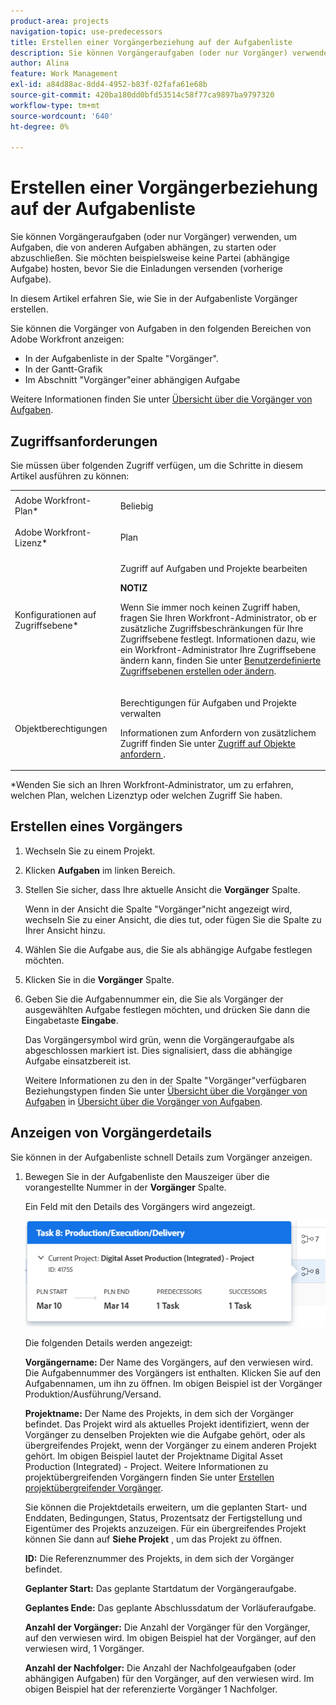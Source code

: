 ```yaml
---
product-area: projects
navigation-topic: use-predecessors
title: Erstellen einer Vorgängerbeziehung auf der Aufgabenliste
description: Sie können Vorgängeraufgaben (oder nur Vorgänger) verwenden, um Aufgaben, die von anderen Aufgaben abhängen, zu starten oder abzuschließen. Sie möchten beispielsweise keine Partei (abhängige Aufgabe) hosten, bevor Sie die Einladungen versenden (vorherige Aufgabe).
author: Alina
feature: Work Management
exl-id: a84d88ac-8dd4-4952-b83f-02fafa61e68b
source-git-commit: 420ba180dd0bfd53514c58f77ca9897ba9797320
workflow-type: tm+mt
source-wordcount: '640'
ht-degree: 0%

---
```


# Erstellen einer Vorgängerbeziehung auf der Aufgabenliste

Sie können Vorgängeraufgaben (oder nur Vorgänger) verwenden, um Aufgaben, die von anderen Aufgaben abhängen, zu starten oder abzuschließen. Sie möchten beispielsweise keine Partei (abhängige Aufgabe) hosten, bevor Sie die Einladungen versenden (vorherige Aufgabe).

In diesem Artikel erfahren Sie, wie Sie in der Aufgabenliste Vorgänger erstellen.

Sie können die Vorgänger von Aufgaben in den folgenden Bereichen von Adobe Workfront anzeigen:

* In der Aufgabenliste in der Spalte &quot;Vorgänger&quot;.
* In der Gantt-Grafik
* Im Abschnitt &quot;Vorgänger&quot;einer abhängigen Aufgabe

Weitere Informationen finden Sie unter [Übersicht über die Vorgänger von Aufgaben](../../../manage-work/tasks/use-prdcssrs/predecessors-overview.md).

## Zugriffsanforderungen

Sie müssen über folgenden Zugriff verfügen, um die Schritte in diesem Artikel ausführen zu können:

<table style="table-layout:auto"> 
 <col> 
 <col> 
 <tbody> 
  <tr> 
   <td role="rowheader">Adobe Workfront-Plan*</td> 
   <td> <p>Beliebig</p> </td> 
  </tr> 
  <tr> 
   <td role="rowheader">Adobe Workfront-Lizenz*</td> 
   <td> <p>Plan </p> </td> 
  </tr> 
  <tr> 
   <td role="rowheader">Konfigurationen auf Zugriffsebene*</td> 
   <td> <p>Zugriff auf Aufgaben und Projekte bearbeiten</p> <p><b>NOTIZ</b>

Wenn Sie immer noch keinen Zugriff haben, fragen Sie Ihren Workfront-Administrator, ob er zusätzliche Zugriffsbeschränkungen für Ihre Zugriffsebene festlegt. Informationen dazu, wie ein Workfront-Administrator Ihre Zugriffsebene ändern kann, finden Sie unter <a href="../../../administration-and-setup/add-users/configure-and-grant-access/create-modify-access-levels.md" class="MCXref xref">Benutzerdefinierte Zugriffsebenen erstellen oder ändern</a>.</p> </td>
</tr> 
  <tr> 
   <td role="rowheader">Objektberechtigungen</td> 
   <td> <p>Berechtigungen für Aufgaben und Projekte verwalten</p> <p>Informationen zum Anfordern von zusätzlichem Zugriff finden Sie unter <a href="../../../workfront-basics/grant-and-request-access-to-objects/request-access.md" class="MCXref xref">Zugriff auf Objekte anfordern </a>.</p> </td> 
  </tr> 
 </tbody> 
</table>

&#42;Wenden Sie sich an Ihren Workfront-Administrator, um zu erfahren, welchen Plan, welchen Lizenztyp oder welchen Zugriff Sie haben.

## Erstellen eines Vorgängers

1. Wechseln Sie zu einem Projekt.
1. Klicken **Aufgaben** im linken Bereich.
1. Stellen Sie sicher, dass Ihre aktuelle Ansicht die **Vorgänger** Spalte.

   Wenn in der Ansicht die Spalte &quot;Vorgänger&quot;nicht angezeigt wird, wechseln Sie zu einer Ansicht, die dies tut, oder fügen Sie die Spalte zu Ihrer Ansicht hinzu.

1. Wählen Sie die Aufgabe aus, die Sie als abhängige Aufgabe festlegen möchten.
1. Klicken Sie in die **Vorgänger** Spalte.
1. Geben Sie die Aufgabennummer ein, die Sie als Vorgänger der ausgewählten Aufgabe festlegen möchten, und drücken Sie dann die Eingabetaste **Eingabe**.

   Das Vorgängersymbol wird grün, wenn die Vorgängeraufgabe als abgeschlossen markiert ist. Dies signalisiert, dass die abhängige Aufgabe einsatzbereit ist.

   Weitere Informationen zu den in der Spalte &quot;Vorgänger&quot;verfügbaren Beziehungstypen finden Sie unter [Übersicht über die Vorgänger von Aufgaben](../../../manage-work/tasks/use-prdcssrs/predecessors-overview.md) in [Übersicht über die Vorgänger von Aufgaben](../../../manage-work/tasks/use-prdcssrs/predecessors-overview.md).

## Anzeigen von Vorgängerdetails

Sie können in der Aufgabenliste schnell Details zum Vorgänger anzeigen.

1. Bewegen Sie in der Aufgabenliste den Mauszeiger über die vorangestellte Nummer in der **Vorgänger** Spalte.

   Ein Feld mit den Details des Vorgängers wird angezeigt.

   ![Details zu Vorgängern](assets/predecessor-details-in-task-list.png)

   Die folgenden Details werden angezeigt:

   **Vorgängername:** Der Name des Vorgängers, auf den verwiesen wird. Die Aufgabennummer des Vorgängers ist enthalten. Klicken Sie auf den Aufgabennamen, um ihn zu öffnen. Im obigen Beispiel ist der Vorgänger Produktion/Ausführung/Versand.

   **Projektname:** Der Name des Projekts, in dem sich der Vorgänger befindet. Das Projekt wird als aktuelles Projekt identifiziert, wenn der Vorgänger zu denselben Projekten wie die Aufgabe gehört, oder als übergreifendes Projekt, wenn der Vorgänger zu einem anderen Projekt gehört. Im obigen Beispiel lautet der Projektname Digital Asset Production (Integrated) - Project. Weitere Informationen zu projektübergreifenden Vorgängern finden Sie unter [Erstellen projektübergreifender Vorgänger](../../tasks/use-prdcssrs/cross-project-predecessors.md).

   Sie können die Projektdetails erweitern, um die geplanten Start- und Enddaten, Bedingungen, Status, Prozentsatz der Fertigstellung und Eigentümer des Projekts anzuzeigen. Für ein übergreifendes Projekt können Sie dann auf **Siehe Projekt** , um das Projekt zu öffnen.

   **ID:** Die Referenznummer des Projekts, in dem sich der Vorgänger befindet.

   **Geplanter Start:** Das geplante Startdatum der Vorgängeraufgabe.

   **Geplantes Ende:** Das geplante Abschlussdatum der Vorläuferaufgabe.

   **Anzahl der Vorgänger:** Die Anzahl der Vorgänger für den Vorgänger, auf den verwiesen wird. Im obigen Beispiel hat der Vorgänger, auf den verwiesen wird, 1 Vorgänger.

   **Anzahl der Nachfolger:** Die Anzahl der Nachfolgeaufgaben (oder abhängigen Aufgaben) für den Vorgänger, auf den verwiesen wird. Im obigen Beispiel hat der referenzierte Vorgänger 1 Nachfolger.
